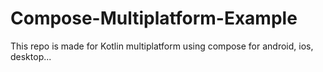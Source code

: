 # Compose-Multiplatform-Example
This repo is made for Kotlin multiplatform using compose for android, ios, desktop...
